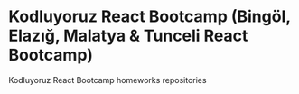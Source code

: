 # Kodluyoruz React Bootcamp (Bingöl, Elazığ, Malatya & Tunceli React Bootcamp)

Kodluyoruz React Bootcamp homeworks repositories
